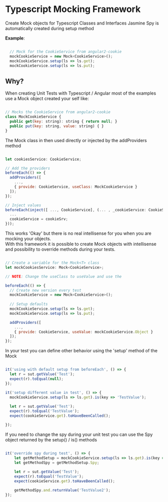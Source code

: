 # Typescript Mocking Framework

Create Mock objects for Typescript Classes and Interfaces
Jasmine Spy is automatically created during setup method

**Example**:

```javascript

  // Mock for the CookieService from angular2-cookie
  mockCookieService = new Mock<CookieService>();
  mockCookieService.setup(ls => ls.get);
  mockCookieService.setup(ls => ls.put); 
```

## Why?

When creating Unit Tests with Typescript / Angular most of the examples use a Mock object created your self like:

```javascript

// Mocks the CookieService from angular2-cookie
class MockCookieService {
  public get(key: string): string { return null; }
  public put(key: string, value: string) { }
}

```

The Mock class in then used directly or injected by the addProviders method

```javascript

let cookiesService: CookieService;

// Add the providers
beforeEach(() => {
  addProviders([
    ...,
    { provide: CookieService, useClass: MockCookieService }
  ]);
});

// Inject values
beforeEach(inject([ ..., CookieService], (... , _cookieService: CookieService) => {
  ...
  cookieService = cookieSrv;
}));
```

This works 'Okay' but there is no real intellisense for you when you are mocking your objects.  
With this framework it is possible to create Mock objects with intellisense and possibility to
override methods during your tests.

```javascript

// Create a variable for the Mock<T> class
let mockCookiesService: Mock<CookieService>;

// NOTE: Change the useClass to useValue and use the 

beforeEach(() => {
  // Create new version every test
  mockCookieService = new Mock<CookieService>();
  
  // Setup defaults
  mockCookieService.setup(ls => ls.get);
  mockCookieService.setup(ls => ls.put); 

  addProviders([
    ...,
    { provide: CookieService, useValue: mockCookieService.Object }
  ]);
});

```

In your test you can define other behavior using the 'setup' method of the Mock<T>

```javascript

it('using with default setup from beforeEach', () => {
  let r = sut.getValue('Test');
  expect(r).toEqual(null);
});

it('setup different value in test', () => {
  mockCookieService.setup(ls => ls.get).is(key => 'TestValue');
  
  let r = sut.getValue('Test');
  expect(r).toEqual('TestValue');
  expect(cookieService.get).toHaveBeenCalled();

});

```

If you need to change the spy during your unit test you can use the Spy object returned
by the setup() / is() methods

```javascript

it('override spy during test', () => {
    let getMethodSetup = mockCookieService.setup(ls => ls.get).is(key => 'TestValue');
    let getMethodSpy = getMethodSetup.Spy;
  
    let r = sut.getValue('Test');
    expect(r).toEqual('TestValue');
    expect(cookieService.get).toHaveBeenCalled();

    getMethodSpy.and.returnValue('TestValue2');
});

```
